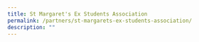 ```yaml
---
title: St Margaret's Ex Students Association
permalink: /partners/st-margarets-ex-students-association/
description: ""
---
```


